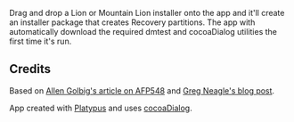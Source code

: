 Drag and drop a Lion or Mountain Lion installer onto the app and it'll create an installer package that creates Recovery partitions. The app with automatically download the required dmtest and cocoaDialog utilities the first time it's run.


Credits
-------

Based on [Allen Golbig's article on AFP548](http://afp548.com/2012/08/15/creating-a-10-8-recovery-hd-package-with-luggage/) and [Greg Neagle's blog post](http://managingosx.wordpress.com/2012/08/15/creating-recovery-partitions/).

App created with [Platypus](http://sveinbjorn.org/platypus) and uses [cocoaDialog](http://mstratman.github.com/cocoadialog/).